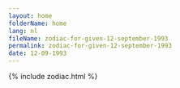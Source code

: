 ```yaml
---
layout: home
folderName: home
lang: nl
fileName: zodiac-for-given-12-september-1993
permalink: zodiac-for-given-12-september-1993
date: 12-09-1993
---
```

{% include zodiac.html %}

